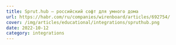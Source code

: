 ```yaml
---
title: Sprut.hub — российский софт для умного дома
url: https://habr.com/ru/companies/wirenboard/articles/692754/
cover: /img/articles/educational/integrations/spruthub.png
date: 2022-10-12
category: integrations
---
```

